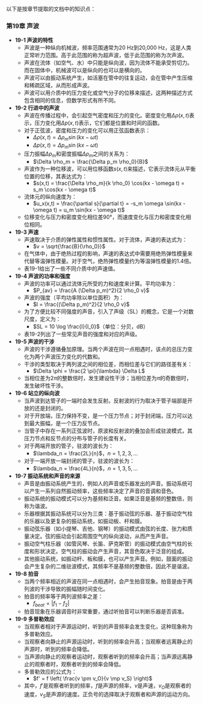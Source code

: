 以下是按章节提取的文档中的知识点：

### 第19章 声波
- **19-1 声波的特性**
    - 声波是一种纵向机械波，频率范围通常为20 Hz到20,000 Hz，这是人类正常听力范围。高于此范围的称为超声波，低于此范围的称为次声波。
    - 声波在流体（如空气、水）中只能是纵向波，因为流体不能承受剪切力。而在固体中，机械波可以是纵向的也可以是横向的。
    - 声波可以由振动系统产生，如活塞在管中的往复运动，会在管中产生压缩和稀疏区域，从而形成声波。
    - 声波可以用介质中的压力变化或空气分子的位移来描述，这两种描述方式包含相同的信息，但数学形式有所不同。
- **19-2 行进中的声波**
    - 声波在传播过程中，会引起空气密度和压力的变化。密度变化用$\Delta \rho(x,t)$表示，压力变化用$\Delta p(x,t)$表示，它们都是位置和时间的函数。
    - 对于正弦波，密度和压力的变化可以用正弦函数表示：
        - $\Delta \rho(x,t) = \Delta \rho_m \sin(kx - \omega t)$
        - $\Delta p(x,t) = \Delta p_m \sin(kx - \omega t)$
    - 压力振幅$\Delta p_m$和密度振幅$\Delta \rho_m$之间的关系为：
        - $\Delta \rho_m = \frac{\Delta p_m \rho_0}{B}$
    - 声波作为一种位移波，可以用位移函数$s(x,t)$来描述，它表示流体元从平衡位置的位移，其表达式为：
        - $s(x,t) = \frac{\Delta \rho_m}{k \rho_0} \cos(kx - \omega t) = s_m \cos(kx - \omega t)$
    - 流体元的纵向速度为：
        - $u_x(x,t) = \frac{\partial s}{\partial t} = -s_m \omega \sin(kx - \omega t) = u_m \sin(kx - \omega t)$
    - 位移变化与压力和密度变化相位差90°，而速度变化与压力和密度变化相位相同。
- **19-3 声速**
    - 声速取决于介质的弹性属性和惯性属性。对于流体，声速的表达式为：
        - $v = \sqrt{\frac{B}{\rho_0}}$
    - 在气体中，由于绝热过程的影响，声速的表达式中需要用绝热弹性模量来代替等温弹性模量。对于空气，绝热弹性模量约为等温弹性模量的1.4倍。
    - 表19-1给出了一些不同介质中的声速值。
- **19-4 声波的功率和强度**
    - 声波的功率可以通过流体元所受的力和速度来计算。平均功率为：
        - $P_{av} = \frac{A (\Delta p_m)^2}{2 \rho_0 v}$
    - 声波的强度（平均功率除以单位面积）为：
        - $I = \frac{(\Delta p_m)^2}{2 \rho_0 v}$
    - 为了方便比较不同强度的声音，引入了声级（SL）的概念，它是一个对数尺度，定义为：
        - $SL = 10 \log \frac{I}{I_0}$（单位：分贝，dB）
    - 表19-2列出了一些常见声音的强度和对应的声级。
- **19-5 声波的干涉**
    - 声波的干涉遵循叠加原理。当两个声波在同一点相遇时，该点的总压力变化为两个声波压力变化的代数和。
    - 干涉的类型取决于两列波之间的相位差，而相位差与它们的路径差有关：
        - $\Delta \phi = \frac{2 \pi}{\lambda} \Delta L$
    - 当相位差为$2\pi$的整数倍时，发生建设性干涉；当相位差为$\pi$的奇数倍时，发生破坏性干涉。
- **19-6 站立的纵向波**
    - 当声波到达管子的一端时会发生反射。反射波的行为取决于管子端部是开放的还是封闭的。
    - 对于开放端，压力保持不变，是一个压力节点；对于封闭端，压力可以达到最大振幅，是一个压力反节点。
    - 当管子中存在一系列正弦波时，原波和反射波的叠加会形成驻波模式，其压力节点和反节点的分布与管子的长度有关。
    - 对于两端开放的管子，驻波的波长为：
        - $\lambda_n = \frac{2L}{n}$，$n = 1,2,3,\dots$
    - 对于一端开放一端封闭的管子，驻波的波长为：
        - $\lambda_n = \frac{4L}{n}$，$n = 1,3,5,\dots$
- **19-7 振动系统和声音的来源**
    - 声音是由振动系统产生的，例如人的声音或乐器发出的声音。振动系统可以产生一系列自然振动频率，这些频率决定了声音的音调和音色。
    - 振动系统的振动模式可以分为基频和泛音。如果泛音是基频的整数倍，则称为谐波。
    - 乐器根据其振动系统可以分为三类：基于振动弦的乐器、基于振动空气柱的乐器以及更复杂的振动系统，如振动板、杆和膜。
    - 振动弦乐器（如小提琴、吉他、钢琴）的振动模式由弦的长度、张力和质量决定。弦的振动会引起周围空气的纵向波动，从而产生声音。
    - 振动空气柱乐器（如管风琴、长笛、萨克斯管）的振动模式由空气柱的长度和形状决定。空气柱的振动会产生声音，其音色取决于泛音的组成。
    - 其他振动系统，如振动杆、板和膜，也可以产生声音。例如，鼓面的振动会产生复杂的二维驻波模式，其频率不是基频的整数倍，因此不是谐波。
- **19-8 拍音**
    - 当两个频率相近的声波在同一点相遇时，会产生拍音现象。拍音是由于两列波的干涉导致的振幅随时间变化。
    - 拍音的频率等于两列波频率之差：
        - $f_{beat} = |f_1 - f_2|$
    - 拍音现象在乐器调音时非常重要，通过听拍音可以判断乐器是否调准。
- **19-9 多普勒效应**
    - 当观察者相对于声源运动时，听到的声音频率会发生变化，这种现象称为多普勒效应。
    - 当观察者向静止的声源运动时，听到的频率会升高；当观察者远离静止的声源时，听到的频率会降低。
    - 当声源向静止的观察者运动时，观察者听到的频率会升高；当声源远离静止的观察者时，观察者听到的频率会降低。
    - 多普勒效应的公式为：
        - $f' = f \left( \frac{v \pm v_O}{v \mp v_S} \right)$
    - 其中，$f'$是观察者听到的频率，$f$是声源的频率，$v$是声速，$v_O$是观察者的速度，$v_S$是声源的速度。正负号的选择取决于观察者和声源的运动方向。